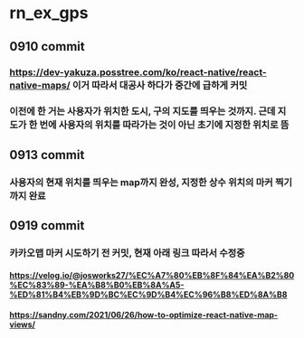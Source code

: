 # rn_ex_gps
## 0910 commit
### https://dev-yakuza.posstree.com/ko/react-native/react-native-maps/ 이거 따라서 대공사 하다가 중간에 급하게 커밋
### 이전에 한 거는 사용자가 위치한 도시, 구의 지도를 띄우는 것까지. 근데 지도가 한 번에 사용자의 위치를 따라가는 것이 아닌 초기에 지정한 위치로 뜸
##
## 0913 commit
### 사용자의 현재 위치를 띄우는 map까지 완성, 지정한 상수 위치의 마커 찍기까지 완료
##
## 0919 commit
### 카카오맵 마커 시도하기 전 커밋, 현재 아래 링크 따라서 수정중
#### https://velog.io/@josworks27/%EC%A7%80%EB%8F%84%EA%B2%80%EC%83%89-%EA%B8%B0%EB%8A%A5-%ED%81%B4%EB%9D%BC%EC%9D%B4%EC%96%B8%ED%8A%B8
#### https://sandny.com/2021/06/26/how-to-optimize-react-native-map-views/ 
